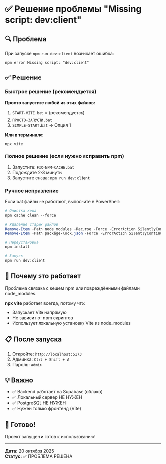 # ✅ Решение проблемы "Missing script: dev:client"

## 🔍 Проблема

При запуске `npm run dev:client` возникает ошибка:
```
npm error Missing script: "dev:client"
```

## ✅ Решение

### Быстрое решение (рекомендуется)

**Просто запустите любой из этих файлов:**

1. `START-VITE.bat` ⭐ (рекомендуется)
2. `ПРОСТО-ЗАПУСТИ.bat`
3. `SIMPLE-START.bat` → Опция 1

**Или в терминале:**
```bash
npx vite
```

### Полное решение (если нужно исправить npm)

1. Запустите: `FIX-NPM-CACHE.bat`
2. Подождите 2-3 минуты
3. Запустите снова: `npm run dev:client`

### Ручное исправление

Если bat файлы не работают, выполните в PowerShell:

```powershell
# Очистка кеша
npm cache clean --force

# Удаление старых файлов
Remove-Item -Path node_modules -Recurse -Force -ErrorAction SilentlyContinue
Remove-Item -Path package-lock.json -Force -ErrorAction SilentlyContinue

# Переустановка
npm install

# Запуск
npm run dev:client
```

## 🎯 Почему это работает

Проблема связана с кешем npm или повреждёнными файлами node_modules. 

**npx vite** работает всегда, потому что:
- Запускает Vite напрямую
- Не зависит от npm скриптов
- Использует локальную установку Vite из node_modules

## 📋 После запуска

1. Откройте: `http://localhost:5173`
2. Админка: `Ctrl + Shift + A`
3. Пароль: `admin`

## 💡 Важно

- ✅ Backend работает на Supabase (облако)
- ✅ Локальный сервер НЕ НУЖЕН
- ✅ PostgreSQL НЕ НУЖЕН
- ✅ Нужен только фронтенд (Vite)

## 🎉 Готово!

Проект запущен и готов к использованию!

---

**Дата:** 20 октября 2025  
**Статус:** ✅ ПРОБЛЕМА РЕШЕНА

